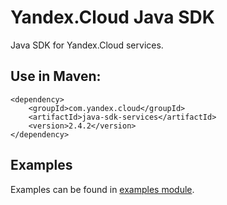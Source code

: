 # Yandex.Cloud Java SDK

Java SDK for Yandex.Cloud services.

## Use in Maven:
```
<dependency>
    <groupId>com.yandex.cloud</groupId>
    <artifactId>java-sdk-services</artifactId>
    <version>2.4.2</version>
</dependency>
```

## Examples

Examples can be found in [examples module](java-sdk-examples).

